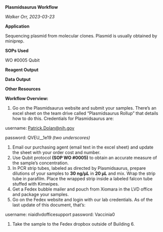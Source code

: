 ﻿**Plasmidsaurus Workflow**

*Walker Orr, 2023-03-23*

**Application**

Sequencing plasmid from molecular clones. Plasmid is usually obtained by miniprep.

**SOPs Used**

WO #0005 Qubit

**Reagent Output**

**Data Output**

**Other Resources**






























**Workflow Overview:**

1. Go on the Plasmidsaurus website and submit your samples. There’s an excel sheet on the team drive called “Plasmidsaurus Rollup” that details how to do this. Credentials for Plasmidsaurus are:

username: Patrick.Dolan@nih.gov

password: QVEU\_\_1e19 *(two underscores)*

1. Email our purchasing agent (email text in the excel sheet) and update the sheet with your order cost and number.
1. Use Qubit protocol **(SOP WO #0005)** to obtain an accurate measure of the sample’s concentration.
1. In PCR strip tubes, labeled as directed by Plasmidsaurus, prepare dilutions of your samples to **30 ng/µL** in **20 µL** and mix. Wrap the strip tube in parafilm. Place the wrapped strip inside a labeled falcon tube stuffed with Kimwipes.
1. Get a Fedex bubble mailer and pouch from Xiomara in the LVD office and package your samples.
1. Go on the Fedex website and login with our lab credentials. As of the last update of this document, that’s: 

username: niaidlvdofficesupport
password: Vaccinia0

1. Take the sample to the Fedex dropbox outside of Building 6.

